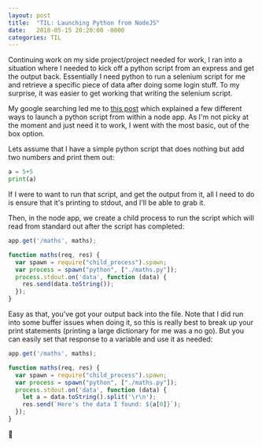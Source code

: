 ```yaml
---
layout: post
title:  "TIL: Launching Python from NodeJS"
date:   2018-05-15 20:20:00 -0000
categories: TIL
---
```

Continuing work on my side project/project needed for work, I ran into a situation where I needed to kick off a python script from an express and get the output back. Essentially I need python to run a selenium script for me and retrieve a specific piece of data after doing some login stuff. To my surprise, it was easier to get working that writing the selenium script.

My google searching led me to [this post](https://medium.com/@HolmesLaurence/integrating-node-and-python-6b8454bfc272) which explained a few different ways to launch a python script from within a node app. As I'm not picky at the moment and just need it to work, I went with the most basic, out of the box option.

Lets assume that I have a simple python script that does nothing but add two numbers and print them out:

```python
a = 5+5
print(a)
```

If I were to want to run that script, and get the output from it, all I need to do is ensure that it's printing to stdout, and I'll be able to grab it.

Then, in the node app, we create a child process to run the script which will read from standard out after the script has completed:

```js
app.get('/maths', maths);

function maths(req, res) {
  var spawn = require("child_process").spawn;
  var process = spawn("python", ["./maths.py"]);
  process.stdout.on('data', function (data) {
    res.send(data.toString());
  });
}
```

Easy as that, you've got your output back into the file. Note that I did run into some buffer issues when doing it, so this is really best to break up your print statements (printing a large dictionary for me was a no go). But you can easily set that response to a variable and use it as needed:

```js
app.get('/maths', maths);

function maths(req, res) {
  var spawn = require("child_process").spawn;
  var process = spawn("python", ["./maths.py"]);
  process.stdout.on('data', function (data) {
    let a = data.toString().split('\r\n');
    res.send(`Here's the data I found: ${a[0]}`);
  });
}
```

💚